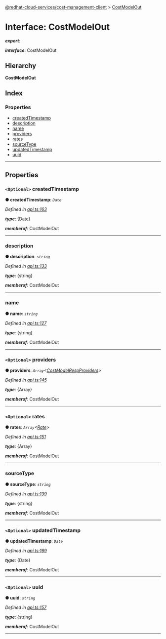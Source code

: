 [@redhat-cloud-services/cost-management-client](../README.md) > [CostModelOut](../interfaces/costmodelout.md)

# Interface: CostModelOut

*__export__*: 

*__interface__*: CostModelOut

## Hierarchy

**CostModelOut**

## Index

### Properties

* [createdTimestamp](costmodelout.md#createdtimestamp)
* [description](costmodelout.md#description)
* [name](costmodelout.md#name)
* [providers](costmodelout.md#providers)
* [rates](costmodelout.md#rates)
* [sourceType](costmodelout.md#sourcetype)
* [updatedTimestamp](costmodelout.md#updatedtimestamp)
* [uuid](costmodelout.md#uuid)

---

## Properties

<a id="createdtimestamp"></a>

### `<Optional>` createdTimestamp

**● createdTimestamp**: *`Date`*

*Defined in [api.ts:163](https://github.com/RedHatInsights/javascript-clients/blob/master/packages/cost-management/api.ts#L163)*

*__type__*: {Date}

*__memberof__*: CostModelOut

___
<a id="description"></a>

###  description

**● description**: *`string`*

*Defined in [api.ts:133](https://github.com/RedHatInsights/javascript-clients/blob/master/packages/cost-management/api.ts#L133)*

*__type__*: {string}

*__memberof__*: CostModelOut

___
<a id="name"></a>

###  name

**● name**: *`string`*

*Defined in [api.ts:127](https://github.com/RedHatInsights/javascript-clients/blob/master/packages/cost-management/api.ts#L127)*

*__type__*: {string}

*__memberof__*: CostModelOut

___
<a id="providers"></a>

### `<Optional>` providers

**● providers**: *`Array`<[CostModelRespProviders](costmodelrespproviders.md)>*

*Defined in [api.ts:145](https://github.com/RedHatInsights/javascript-clients/blob/master/packages/cost-management/api.ts#L145)*

*__type__*: {Array}

*__memberof__*: CostModelOut

___
<a id="rates"></a>

### `<Optional>` rates

**● rates**: *`Array`<[Rate](rate.md)>*

*Defined in [api.ts:151](https://github.com/RedHatInsights/javascript-clients/blob/master/packages/cost-management/api.ts#L151)*

*__type__*: {Array}

*__memberof__*: CostModelOut

___
<a id="sourcetype"></a>

###  sourceType

**● sourceType**: *`string`*

*Defined in [api.ts:139](https://github.com/RedHatInsights/javascript-clients/blob/master/packages/cost-management/api.ts#L139)*

*__type__*: {string}

*__memberof__*: CostModelOut

___
<a id="updatedtimestamp"></a>

### `<Optional>` updatedTimestamp

**● updatedTimestamp**: *`Date`*

*Defined in [api.ts:169](https://github.com/RedHatInsights/javascript-clients/blob/master/packages/cost-management/api.ts#L169)*

*__type__*: {Date}

*__memberof__*: CostModelOut

___
<a id="uuid"></a>

### `<Optional>` uuid

**● uuid**: *`string`*

*Defined in [api.ts:157](https://github.com/RedHatInsights/javascript-clients/blob/master/packages/cost-management/api.ts#L157)*

*__type__*: {string}

*__memberof__*: CostModelOut

___

